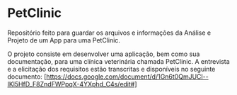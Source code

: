 # PetClinic

Repositório feito para guardar os arquivos e informações da Análise e Projeto de um App para uma PetClinic.

O projeto consiste em desenvolver uma aplicação, bem como sua documentação, para uma clínica veterinária chamada PetClinic. A entrevista e a elicitação dos requisitos estão transcritas  e disponíveis no seguinte documento: [https://docs.google.com/document/d/1Gn6t0QmJUCl--IKl5HfD_F8ZndFWPpqX-4YXphd_C4s/edit#]


